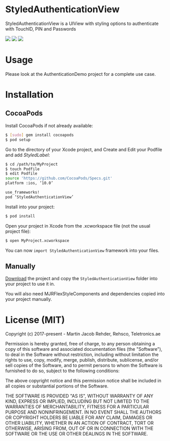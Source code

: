 # StyledAuthenticationView
StyledAuthenticationView is a UIView with styling options to authenticate with TouchID, PIN and Passwords

![](https://cloud.githubusercontent.com/assets/476994/22781809/84a5f2b0-eec4-11e6-81e9-d3d52b3088be.jpg)
![](https://cloud.githubusercontent.com/assets/476994/22781808/84a547de-eec4-11e6-966a-6a98ce455d50.jpg)
![](https://cloud.githubusercontent.com/assets/476994/22781810/84da1b94-eec4-11e6-802c-27075b9f4cae.jpg)

# Usage

Please look at the AuthenticationDemo project for a complete use case.

# Installation

## CocoaPods

Install CocoaPods if not already available:

``` bash
$ [sudo] gem install cocoapods
$ pod setup
```
Go to the directory of your Xcode project, and Create and Edit your Podfile and add _StyledLabel_:

``` bash
$ cd /path/to/MyProject
$ touch Podfile
$ edit Podfile
source 'https://github.com/CocoaPods/Specs.git'
platform :ios, ‘10.0’

use_frameworks!
pod ‘StyledAuthenticationView’
```

Install into your project:

``` bash
$ pod install
```

Open your project in Xcode from the .xcworkspace file (not the usual project file):

``` bash
$ open MyProject.xcworkspace
```

You can now `import StyledAuthenticationView` framework into your files.

## Manually

[Download](https://github.com/Rehsco/StyledAuthenticationView/archive/master.zip) the project and copy the `StyledAuthenticationView` folder into your project to use it in.

You will also need MJRFlexStyleComponents and dependencies copied into your project manually.

# License (MIT)

Copyright (c) 2017-present - Martin Jacob Rehder, Rehsco, Teletronics.ae

Permission is hereby granted, free of charge, to any person obtaining a copy
of this software and associated documentation files (the "Software"), to deal
in the Software without restriction, including without limitation the rights
to use, copy, modify, merge, publish, distribute, sublicense, and/or sell
copies of the Software, and to permit persons to whom the Software is
furnished to do so, subject to the following conditions:

The above copyright notice and this permission notice shall be included in
all copies or substantial portions of the Software.

THE SOFTWARE IS PROVIDED "AS IS", WITHOUT WARRANTY OF ANY KIND, EXPRESS OR
IMPLIED, INCLUDING BUT NOT LIMITED TO THE WARRANTIES OF MERCHANTABILITY,
FITNESS FOR A PARTICULAR PURPOSE AND NONINFRINGEMENT. IN NO EVENT SHALL THE
AUTHORS OR COPYRIGHT HOLDERS BE LIABLE FOR ANY CLAIM, DAMAGES OR OTHER
LIABILITY, WHETHER IN AN ACTION OF CONTRACT, TORT OR OTHERWISE, ARISING FROM,
OUT OF OR IN CONNECTION WITH THE SOFTWARE OR THE USE OR OTHER DEALINGS IN
THE SOFTWARE.
